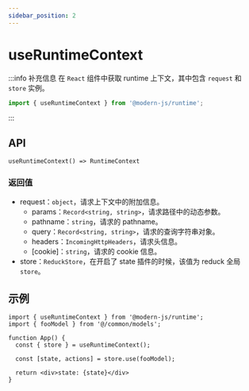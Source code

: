 ```yaml
---
sidebar_position: 2
---
```

# useRuntimeContext

:::info 补充信息
在 `React` 组件中获取 runtime 上下文，其中包含 `request` 和 `store` 实例。
```ts
import { useRuntimeContext } from '@modern-js/runtime';
```
:::

## API

`useRuntimeContext() => RuntimeContext`
### 返回值

- request：`object`，请求上下文中的附加信息。
  - params：`Record<string, string>`，请求路径中的动态参数。
  - pathname：`string`，请求的 pathname。
  - query：`Record<string, string>`，请求的查询字符串对象。
  - headers：`IncomingHttpHeaders`，请求头信息。
  - [cookie]：`string`，请求的 cookie 信息。
- store：`ReduckStore`，在开启了 state 插件的时候，该值为 reduck 全局 `store`。

## 示例

```tsx
import { useRuntimeContext } from '@modern-js/runtime';
import { fooModel } from '@/common/models';

function App() {
  const { store } = useRuntimeContext();

  const [state, actions] = store.use(fooModel);

  return <div>state: {state}</div>
}
```
